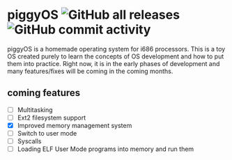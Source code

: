 # piggyOS ![GitHub all releases](https://img.shields.io/github/downloads/GlowInTheDark123/piggyOS/total) ![GitHub commit activity](https://img.shields.io/github/commit-activity/m/GlowInTheDark123/piggyOS)

piggyOS is a homemade operating system for i686 processors. This is a toy OS created purely
to learn the concepts of OS development and how to put them into practice. Right now, it 
is in the early phases of development and many features/fixes will be coming in the coming months.

## coming features
- [ ] Multitasking
- [ ] Ext2 filesystem support
- [x] Improved memory management system
- [ ] Switch to user mode
- [ ] Syscalls
- [ ] Loading ELF User Mode programs into memory and run them
